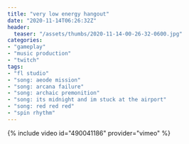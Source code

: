 ```yaml
---
title: "very low energy hangout"
date: "2020-11-14T06:26:32Z"
header:
  teaser: "/assets/thumbs/2020-11-14-00-26-32-0600.jpg"
categories:
- "gameplay"
- "music production"
- "twitch"
tags:
- "fl studio"
- "song: aeode mission"
- "song: arcana failure"
- "song: archaic premonition"
- "song: its midnight and im stuck at the airport"
- "song: red red red"
- "spin rhythm"
---
```

{% include video id="490041186" provider="vimeo" %}
